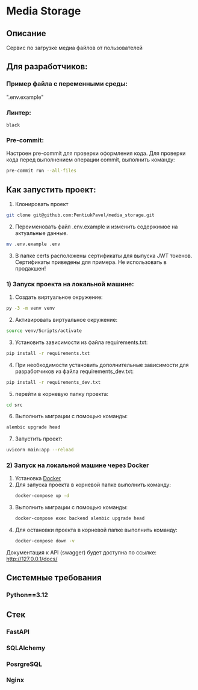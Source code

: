 # Media Storage
## Описание
Сервис по загрузке медиа файлов от пользователей

## Для разработчиков:
### Пример файла с переменными среды:
".env.example"

### Линтер:
`black`

### Pre-commit:
Настроен pre-commit для проверки оформления кода.
Для проверки кода перед выполнением операции commit, выполнить команду:

```bash
pre-commit run --all-files
```

## Как запустить проект:

1. Клонировать проект
```bash
git clone git@github.com:PentiukPavel/media_storage.git
```

2. Переименовать файл .env.example и изменить содержимое на актуальные данные.
```bash
mv .env.example .env
```

3. В папке certs расположены сертификаты для выпуска JWT токенов. Сертификаты приведены для примера. Не использовать в продакшен!

### 1) Запуск проекта на локальной машине:

1. Создать виртуальное окружение:
```bash
py -3 -m venv venv
```
2. Активировать виртуальное окружение:
```bash
source venv/Scripts/activate
```
3. Установить зависимости из файла requirements.txt:
```bash
pip install -r requirements.txt
```
4. При необходимости установить дополнительные зависимости для разработчиков из файла requirements_dev.txt:
```bash
pip install -r requirements_dev.txt
```
5. перейти в корневую папку проекта:
```bash
cd src
```
6. Выполнить миграции c помощью команды:
```bash
alembic upgrade head
```
7. Запустить проект:
```bash
uvicorn main:app --reload
```

### 2) Запуск на локальной машине через Docker

1. Установка [Docker](https://www.docker.com/get-started/)
2. Для запуска проекта в корневой папке выполнить команду:
    ```bash
    docker-compose up -d
    ```
3. Выполнить миграции c помощью команды:
    ```bash
    docker-compose exec backend alembic upgrade head
    ```
4. Для остановки проекта в корневой папке выполнить команду:
    ```bash
    docker-compose down -v
    ```

Документация к API (swagger) будет доступна по ссылке: http://127.0.0.1/docs/
## Системные требования
### Python==3.12

## Стек
### FastAPI
### SQLAlchemy
### PosrgreSQL
### Nginx
